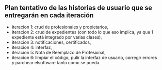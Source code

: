 


## Plan tentativo de las historias de usuario que se entregarán en cada iteración

- iteracion 1: crud de profesionales y propietarios, 
- iteracion 2: crud de expedientes (con todo lo que eso implica, ya que 1 expediente está integrado por varias clases), 
- iteracion 3: notificaciones, certificados,
- iteracion 4: interfaz, 
- iteracion 5: Nota de Reemplazo de Profesional,
- iteracion 6: limpiar el código, pulir la interfaz de usuario, corregir errores y parchear elsoftware tanto como se pueda